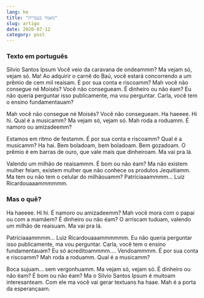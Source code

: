 ```yaml
---
lang: he
title: "מאמר בעברית"
slug: artigo
date: 2020-07-12
category: post
---
```


### Texto em português

Silvio Santos Ipsum Você veio da caravana de ondeammm? Ma vejam só, vejam só. Ma! Ao adquirir o carnê do Baú, você estará concorrendo a um prêmio de cem mil reaisam. É por sua conta e riscoamm? Mah você não consegue né Moisés? Você não consegueam. É dinheiro ou não éam? Eu não queria perguntar isso publicamente, ma vou perguntar. Carla, você tem o ensino fundamentauam?

Mah você não consegue né Moisés? Você não consegueam. Ha haeeee. Hi hi. Qual é a musicamm? Ma vejam só, vejam só. Mah roda a roduamm. É namoro ou amizadeemm?

Estamos em ritmo de festamm. É por sua conta e riscoamm? Qual é a musicamm? Ha hai. Bem boladoam, bem boladoam. Bem gozadoam. O prêmio é em barras de ouro, que vale mais que dinheiroam. Ma vai pra lá.

Valendo um milhão de reaisammm. É bom ou não éam? Ma não existem mulher feiam, existem mulher que não conhece os produtos Jequitiamm. Ma tem ou não tem o celular do milhãouamm? Patríciaaammmm... Luiz Ricardouaaammmmmm.

### Mas o quê?

Ha haeeee. Hi hi. É namoro ou amizadeemm? Mah você mora com o papai ou com a mamãem? É dinheiro ou não éam? O arriscam tuduam, valendo um milhão de reaisuam. Ma vai pra lá.

Patríciaaammmm... Luiz Ricardouaaammmmmm. Eu não queria perguntar isso publicamente, ma vou perguntar. Carla, você tem o ensino fundamentauam? Eu só acreditoammmm.... Vendoammmm. É por sua conta e riscoamm? Mah roda a roduamm. Qual é a musicamm?

Boca sujuam... sem vergonhuamm. Ma vejam só, vejam só. É dinheiro ou não éam? É bom ou não éam? Ma o Silvio Santos Ipsum é muitoam interesanteam. Com ele ma você vai gerar textuans ha haae. Mah é a porta da esperançaam.
